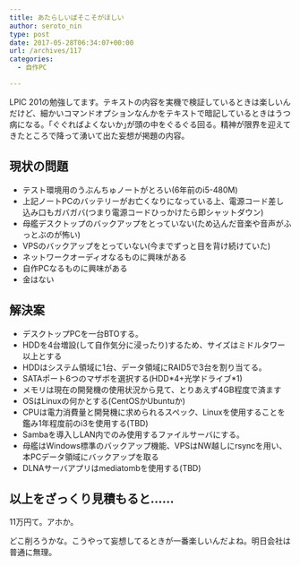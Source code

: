 ```yaml
---
title: あたらしいぱそこそがほしい
author: seroto_nin
type: post
date: 2017-05-28T06:34:07+00:00
url: /archives/117
categories:
  - 自作PC

---
```

LPIC 201の勉強してます。テキストの内容を実機で検証しているときは楽しいんだけど、細かいコマンドオプションなんかをテキストで暗記しているときはうつ病になる。｢ぐぐればよくないか｣が頭の中をぐるぐる回る。精神が限界を迎えてきたところで降って湧いて出た妄想が掲題の内容。

<!--more-->

## 現状の問題

- テスト環境用のうぶんちゅノートがとろい(6年前のi5-480M)
- 上記ノートPCのバッテリーがお亡くなりになっている上、電源コード差し込み口もガバガバ(つまり電源コードひっかけたら即シャットダウン)
- 母艦デスクトップのバックアップをとっていない(ため込んだ音楽や音声がふっとぶのが怖い)
- VPSのバックアップをとっていない(今までずっと目を背け続けていた)
- ネットワークオーディオなるものに興味がある
- 自作PCなるものに興味がある
- 金はない

## 解決案

- デスクトップPCを一台BTOする。
- HDDを4台増設(して自作気分に浸ったり)するため、サイズはミドルタワー以上とする
- HDDはシステム領域に1台、データ領域にRAID5で3台を割り当てる。
- SATAポート6つのマザボを選択する(HDD\*4+光学ドライブ\*1)
- メモリは現在の開発機の使用状況から見て、とりあえず4GB程度で済ます
- OSはLinuxの何かとする(CentOSかUbuntuか)
- CPUは電力消費量と開発機に求められるスペック、Linuxを使用することを鑑み1年程度前のi3を使用する(TBD)
- Sambaを導入しLAN内でのみ使用するファイルサーバにする。
- 母艦はWindows標準のバックアップ機能、VPSはNW越しにrsyncを用い、本PCデータ領域にバックアップを取る
- DLNAサーバアプリはmediatombを使用する(TBD)

## 以上をざっくり見積もると……

11万円て。アホか。
  
どこ削ろうかな。こうやって妄想してるときが一番楽しいんだよね。明日会社は普通に無理。
